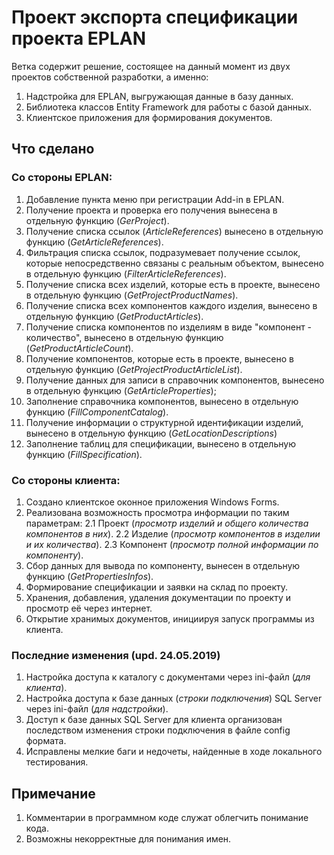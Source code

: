 # Проект экспорта спецификации проекта EPLAN
Ветка содержит решение, состоящее на данный момент из двух проектов собственной разработки, а именно:
1. Надстройка для EPLAN, выгружающая данные в базу данных.
2. Библиотека классов Entity Framework для работы с базой данных.
3. Клиентское приложения для формирования документов.

## Что сделано
### Со стороны EPLAN:
1. Добавление пункта меню при регистрации Add-in в EPLAN.
2. Получение проекта и проверка его получения вынесена в отдельную функцию (*GerProject*).
3. Получение списка ссылок (*ArticleReferences*) вынесено в отдельную функцию (*GetArticleReferences*).
4. Фильтрация списка ссылок, подразумевает получение ссылок, которые непосредственно связаны с реальным объектом, вынесено в отдельную функцию  (*FilterArticleReferences*).
4. Получение списка всех изделий, которые есть в проекте, вынесено в отдельную функцию  (*GetProjectProductNames*).
5. Получение списка всех компонентов каждого изделия, вынесено в отдельную функцию  (*GetProductArticles*).
6. Получение списка компонентов по изделиям в виде "компонент - количество", вынесено в отдельную функцию  (*GetProductArticleCount*).
7. Получение компонентов, которые есть в проекте, вынесено в отдельную функцию  (*GetProjectProductArticleList*).
8. Получение данных для записи в справочник компонентов, вынесено в отдельную функцию (*GetArticleProperties*);
9. Заполнение справочника компонентов, вынесено в отдельную функцию (*FillComponentCatalog*).
10. Получение информации о структурной идентификации изделий, вынесено в отдельную функцию (*GetLocationDescriptions*)
11. Заполнение таблиц для спецификации, вынесено в отдельную функцию (*FillSpecification*).

### Со стороны клиента:
1. Создано клиентское оконное приложения Windows Forms.
2. Реализована возможность просмотра информации по таким параметрам:
2.1 Проект (*просмотр изделий и общего количества компонентов в них*).
2.2 Изделие (*просмотр компонентов в изделии и их количества*).
2.3 Компонент (*просмотр полной информации по компоненту*).
3. Сбор данных для вывода по компоненту, вынесен в отдельную функцию (*GetPropertiesInfos*).
4. Формирование спецификации и заявки на склад по проекту.
5. Хранения, добавления, удаления  документации по проекту и просмотр её через интернет.
6. Открытие хранимых документов, инициируя запуск программы из клиента.

### Последние изменения (upd. 24.05.2019)
1. Настройка доступа к каталогу с документами через ini-файл (*для клиента*).
2. Настройка доступа к базе данных (*строки подключения*) SQL Server через ini-файл (*для надстройки*).
3. Доступ к базе данных SQL Server для клиента организован последством изменения строки подключения в файле config формата.
4. Исправлены мелкие баги и недочеты, найденные в ходе локального тестирования.

## Примечание
1. Комментарии в программном коде служат облегчить понимание кода.
2. Возможны некорректные для понимания имен.
